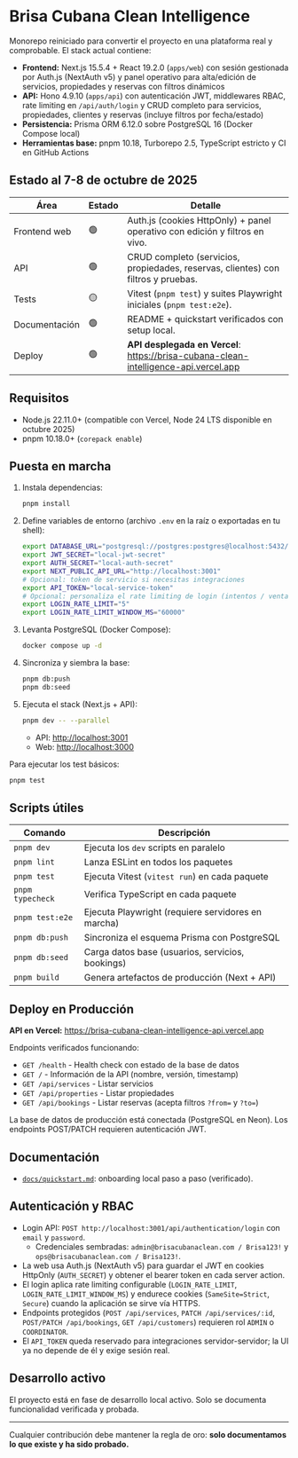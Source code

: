 # Brisa Cubana Clean Intelligence

Monorepo reiniciado para convertir el proyecto en una plataforma real y comprobable. El stack actual contiene:

- **Frontend:** Next.js 15.5.4 + React 19.2.0 (`apps/web`) con sesión gestionada por Auth.js (NextAuth v5) y panel operativo para alta/edición de servicios, propiedades y reservas con filtros dinámicos
- **API:** Hono 4.9.10 (`apps/api`) con autenticación JWT, middlewares RBAC, rate limiting en `/api/auth/login` y CRUD completo para servicios, propiedades, clientes y reservas (incluye filtros por fecha/estado)
- **Persistencia:** Prisma ORM 6.12.0 sobre PostgreSQL 16 (Docker Compose local)
- **Herramientas base:** pnpm 10.18, Turborepo 2.5, TypeScript estricto y CI en GitHub Actions

## Estado al 7-8 de octubre de 2025

| Área          | Estado | Detalle                                                                              |
| ------------- | ------ | ------------------------------------------------------------------------------------ |
| Frontend web  | 🟢     | Auth.js (cookies HttpOnly) + panel operativo con edición y filtros en vivo.          |
| API           | 🟢     | CRUD completo (servicios, propiedades, reservas, clientes) con filtros y pruebas.    |
| Tests         | 🟡     | Vitest (`pnpm test`) y suites Playwright iniciales (`pnpm test:e2e`).                |
| Documentación | 🟢     | README + quickstart verificados con setup local.                                     |
| Deploy        | 🟢     | **API desplegada en Vercel**: https://brisa-cubana-clean-intelligence-api.vercel.app |

## Requisitos

- Node.js 22.11.0+ (compatible con Vercel, Node 24 LTS disponible en octubre 2025)
- pnpm 10.18.0+ (`corepack enable`)

## Puesta en marcha

1. Instala dependencias:
   ```bash
   pnpm install
   ```
2. Define variables de entorno (archivo `.env` en la raíz o exportadas en tu shell):
   ```bash
   export DATABASE_URL="postgresql://postgres:postgres@localhost:5432/brisa"
   export JWT_SECRET="local-jwt-secret"
   export AUTH_SECRET="local-auth-secret"
   export NEXT_PUBLIC_API_URL="http://localhost:3001"
   # Opcional: token de servicio si necesitas integraciones
   export API_TOKEN="local-service-token"
   # Opcional: personaliza el rate limiting de login (intentos / ventana en ms)
   export LOGIN_RATE_LIMIT="5"
   export LOGIN_RATE_LIMIT_WINDOW_MS="60000"
   ```
3. Levanta PostgreSQL (Docker Compose):
   ```bash
   docker compose up -d
   ```
4. Sincroniza y siembra la base:
   ```bash
   pnpm db:push
   pnpm db:seed
   ```
5. Ejecuta el stack (Next.js + API):

   ```bash
   pnpm dev -- --parallel
   ```

   - API: <http://localhost:3001>
   - Web: <http://localhost:3000>

Para ejecutar los test básicos:

```bash
pnpm test
```

## Scripts útiles

| Comando          | Descripción                                        |
| ---------------- | -------------------------------------------------- |
| `pnpm dev`       | Ejecuta los `dev` scripts en paralelo              |
| `pnpm lint`      | Lanza ESLint en todos los paquetes                 |
| `pnpm test`      | Ejecuta Vitest (`vitest run`) en cada paquete      |
| `pnpm typecheck` | Verifica TypeScript en cada paquete                |
| `pnpm test:e2e`  | Ejecuta Playwright (requiere servidores en marcha) |
| `pnpm db:push`   | Sincroniza el esquema Prisma con PostgreSQL        |
| `pnpm db:seed`   | Carga datos base (usuarios, servicios, bookings)   |
| `pnpm build`     | Genera artefactos de producción (Next + API)       |

## Deploy en Producción

**API en Vercel:** https://brisa-cubana-clean-intelligence-api.vercel.app

Endpoints verificados funcionando:

- `GET /health` - Health check con estado de la base de datos
- `GET /` - Información de la API (nombre, versión, timestamp)
- `GET /api/services` - Listar servicios
- `GET /api/properties` - Listar propiedades
- `GET /api/bookings` - Listar reservas (acepta filtros `?from=` y `?to=`)

La base de datos de producción está conectada (PostgreSQL en Neon). Los endpoints POST/PATCH requieren autenticación JWT.

## Documentación

- [`docs/quickstart.md`](docs/quickstart.md): onboarding local paso a paso (verificado).

## Autenticación y RBAC

- Login API: `POST http://localhost:3001/api/authentication/login` con `email` y `password`.
  - Credenciales sembradas: `admin@brisacubanaclean.com / Brisa123!` y `ops@brisacubanaclean.com / Brisa123!`.
- La web usa Auth.js (NextAuth v5) para guardar el JWT en cookies HttpOnly (`AUTH_SECRET`) y obtener el bearer token en cada server action.
- El login aplica rate limiting configurable (`LOGIN_RATE_LIMIT`, `LOGIN_RATE_LIMIT_WINDOW_MS`) y endurece cookies (`SameSite=Strict`, `Secure`) cuando la aplicación se sirve vía HTTPS.
- Endpoints protegidos (`POST /api/services`, `PATCH /api/services/:id`, `POST/PATCH /api/bookings`, `GET /api/customers`) requieren rol `ADMIN` o `COORDINATOR`.
- El `API_TOKEN` queda reservado para integraciones servidor-servidor; la UI ya no depende de él y exige sesión real.

## Desarrollo activo

El proyecto está en fase de desarrollo local activo. Solo se documenta funcionalidad verificada y probada.

---

Cualquier contribución debe mantener la regla de oro: **solo documentamos lo que existe y ha sido probado.**
